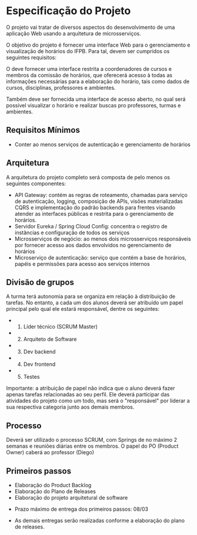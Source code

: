 # Especificação do Projeto

O projeto vai tratar de diversos aspectos do desenvolvimento de uma aplicação Web usando a arquitetura de microsserviços.

O objetivo do projeto é fornecer uma interface Web para o gerenciamento e visualização de horários do IFPB. Para tal, devem ser cumpridos os seguintes requisitos:

O deve fornecer uma interface restrita a coordenadores de cursos e membros da comissão de horários, que oferecerá acesso à todas as informações necessárias para a elaboração do horário, tais como dados de cursos, disciplinas, professores e ambientes.

Também deve ser fornecida uma interface de acesso aberto, no qual será possível visualizar o horário e realizar buscas pro professores, turmas e ambientes.

## Requisitos Mínimos
* Conter ao menos serviços de autenticação e gerenciamento de horários

## Arquitetura
A arquitetura do projeto completo será composta de pelo menos os seguintes componentes:
* API Gateway: contém as regras de roteamento, chamadas para serviço de autenticação, logging, composição de APIs, visões materializadas CQRS e implementação do padrão backends para frentes visando atender as interfaces públicas e restrita para o gerenciamento de horários.
* Servidor Eureka / Spring Cloud Config: concentra o registro de instâncias e configuração de todos os serviços
* Microsserviços de negócio: ao menos dois microsserviços responsáveis por fornecer acesso aos dados envolvidos no gerenciamento de horários
* Microserviço de autenticação: serviço que contém a base de horários, papéis e permissões para acesso aos serviços internos

## Divisão de grupos
A turma terá autonomia para se organiza em relação à distribuição de tarefas. No entanto, a cada um dos alunos deverá ser atribuído um papel principal pelo qual ele estará responsável, dentre os seguintes:
- 1) Líder técnico (SCRUM Master)
- 2) Arquiteto de Software
- 3) Dev backend
- 4) Dev frontend
- 5) Testes

Importante: a atribuição de papel não indica que o aluno deverá fazer apenas tarefas relacionadas ao seu perfil. Ele deverá participar das atividades do projeto como um todo, mas será o "responsável" por liderar a sua respectiva categoria junto aos demais membros.

## Processo
Deverá ser utilizado o processo SCRUM, com Springs de no máximo 2 semanas e reuniões diárias entre os membros.
O papel do PO (Product Owner) caberá ao professor (Diego)

## Primeiros passos
- Elaboração do Product Backlog
- Elaboração do Plano de Releases
- Elaboração do projeto arquitetural de software

* Prazo máximo de entrega dos primeiros passos: 08/03

* As demais entregas serão realizadas conforme a elaboração do plano de releases.
